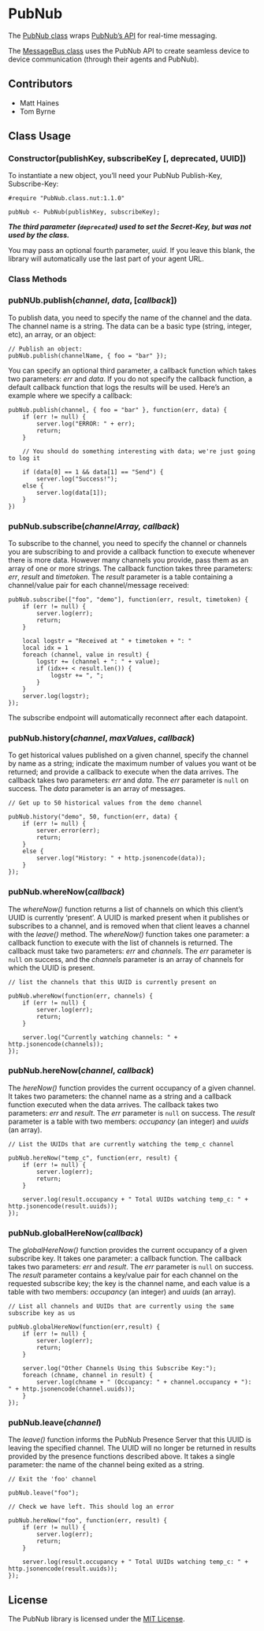 # PubNub

The [PubNub class](./PubNub.class.nut) wraps [PubNub’s API](http://www.pubnub.com/) for real-time messaging.

The [MessageBus class](./MessageBus) uses the PubNub API to create seamless device to device communication (through their agents and PubNub).

## Contributors

- Matt Haines
- Tom Byrne

## Class Usage

### Constructor(publishKey, subscribeKey [, deprecated, UUID])

To instantiate a new object, you’ll need your PubNub Publish-Key, Subscribe-Key:

```squirrel
#require "PubNub.class.nut:1.1.0"

pubNub <- PubNub(publishKey, subscribeKey);
```

***The third parameter (```deprecated```) used to set the Secret-Key, but was not used by the class.***

You may pass an optional fourth parameter, *uuid*. If you leave this blank, the library will automatically use the last part of your agent URL.

### Class Methods

### pubNUb.publish(*channel*, *data*, [*callback*])

To publish data, you need to specify the name of the channel and the data. The channel name is a string. The data can be a basic type (string, integer, etc), an array, or an object:

```squirrel
// Publish an object:
pubNub.publish(channelName, { foo = "bar" });
```

You can specify an optional third parameter, a callback function which takes two parameters: *err* and *data*. If you do not specify the callback function, a default callback function that logs the results will be used. Here’s an example where we specify a callback:

```squirrel
pubNub.publish(channel, { foo = "bar" }, function(err, data) {
	if (err != null) {
		server.log("ERROR: " + err);
		return;
	}

	// You should do something interesting with data; we're just going to log it

	if (data[0] == 1 && data[1] == "Send") {
		server.log("Success!");
	else {
		server.log(data[1]);
	}
})
```

### pubNub.subscribe(*channelArray, callback*)

To subscribe to the channel, you need to specify the channel or channels you are subscribing to and provide a callback function to execute whenever there is more data. However many channels you provide, pass them as an array of one or more strings. The callback function takes three parameters: *err*, *result* and *timetoken*. The *result* parameter is a table containing a channel/value pair for each channel/message received:

```squirrel
pubNub.subscribe(["foo", "demo"], function(err, result, timetoken) {
    if (err != null) {
        server.log(err);
        return;
    }

    local logstr = "Received at " + timetoken + ": "
    local idx = 1
    foreach (channel, value in result) {
        logstr += (channel + ": " + value);
        if (idx++ < result.len()) {
            logstr += ", ";
        }
    }
    server.log(logstr);
});
```

The subscribe endpoint will automatically reconnect after each datapoint.

### pubNub.history(*channel*, *maxValues*, *callback*)

To get historical values published on a given channel, specify the channel by name as a string; indicate the maximum number of values you want ot be returned; and provide a callback to execute when the data arrives. The callback takes two parameters: *err* and *data*. The *err* parameter is `null` on success. The *data* parameter is an array of messages.

```squirrel
// Get up to 50 historical values from the demo channel

pubNub.history("demo", 50, function(err, data) {
    if (err != null) {
        server.error(err);
        return;
    }
    else {
        server.log("History: " + http.jsonencode(data));
    }
});
```

### pubNub.whereNow(*callback*)

The *whereNow()* function returns a list of channels on which this client’s UUID is currently ‘present’. A UUID is marked present when it publishes or subscribes to a channel, and is removed when that client leaves a channel with the *leave()* method. The *whereNow()* function takes one parameter: a callback function to execute with the list of channels is returned. The callback must take two parameters: *err* and *channels*. The *err* parameter is `null` on success, and the *channels* parameter is an array of channels for which the UUID is present.

```squirrel
// list the channels that this UUID is currently present on

pubNub.whereNow(function(err, channels) {
    if (err != null) {
        server.log(err);
        return;
    }

    server.log("Currently watching channels: " + http.jsonencode(channels));
});
```

### pubNub.hereNow(*channel*, *callback*)

The *hereNow()* function provides the current occupancy of a given channel. It takes two parameters: the channel name as a string and a callback function executed when the data arrives. The callback takes two parameters: *err* and *result*. The *err* parameter is `null` on success. The *result* parameter is a table with two members: *occupancy* (an integer) and *uuids* (an array).

```squirrel
// List the UUIDs that are currently watching the temp_c channel

pubNub.hereNow("temp_c", function(err, result) {
    if (err != null) {
        server.log(err);
        return;
    }

    server.log(result.occupancy + " Total UUIDs watching temp_c: " + http.jsonencode(result.uuids));
});
```

### pubNub.globalHereNow(*callback*)

The *globalHereNow()* function provides the current occupancy of a given subscribe key. It takes one parameter: a callback function. The callback takes two parameters: *err* and *result*. The *err* parameter is `null` on success. The *result* parameter contains a key/value pair for each channel on the requested subscribe key; the key is the channel name, and each value is a table with two members: *occupancy* (an integer) and *uuids* (an array).

```squirrel
// List all channels and UUIDs that are currently using the same subscribe key as us

pubNub.globalHereNow(function(err,result) {
    if (err != null) {
        server.log(err);
        return;
    }

    server.log("Other Channels Using this Subscribe Key:");
    foreach (chname, channel in result) {
        server.log(chname + " (Occupancy: " + channel.occupancy + "): " + http.jsonencode(channel.uuids));
    }
});
```

### pubNub.leave(*channel*)

The *leave()* function informs the PubNub Presence Server that this UUID is leaving the specified channel. The UUID will no longer be returned in results provided by the presence functions described above. It takes a single parameter: the name of the channel being exited as a string.

```squirrel
// Exit the 'foo' channel

pubNub.leave("foo");

// Check we have left. This should log an error

pubNub.hereNow("foo", function(err, result) {
    if (err != null) {
    	server.log(err);
    	return;
    }

    server.log(result.occupancy + " Total UUIDs watching temp_c: " + http.jsonencode(result.uuids));
});
```

## License

The PubNub library is licensed under the [MIT License](./LICENSE).
